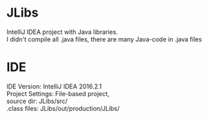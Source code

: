 # JLibs
IntelliJ IDEA project with Java libraries.  
I didn't compile all .java files, there are many Java-code in .java files
# IDE
IDE Version: IntelliJ IDEA 2016.2.1  
Project Settings: File-based project,  
source dir: JLibs/src/  
.class files: JLibs/out/production/JLibs/  
